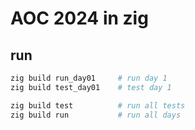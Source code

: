 # AOC 2024 in zig


## run

```sh
zig build run_day01     # run day 1
zig build test_day01    # test day 1

zig build test          # run all tests
zig build run           # run all days
```
